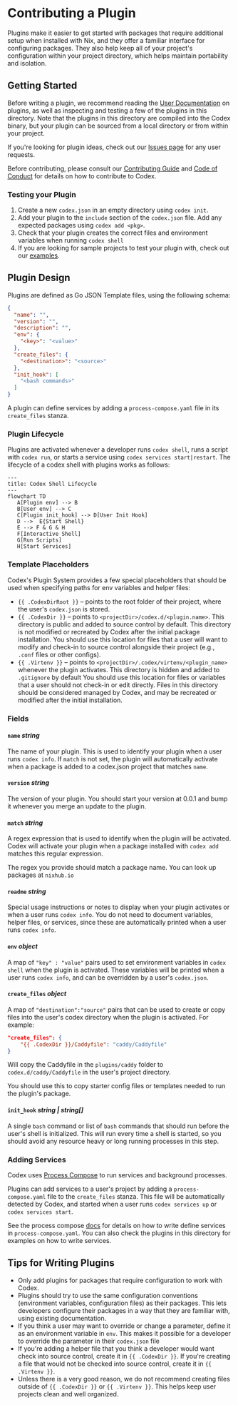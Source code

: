 # Contributing a Plugin

Plugins make it easier to get started with packages that require additional setup when installed with Nix, and they offer a familiar interface for configuring packages. They also help keep all of your project's configuration within your project directory, which helps maintain portability and isolation.

## Getting Started

Before writing a plugin, we recommend reading the [User Documentation](https://www.khulnasoft/codex/docs/guides/plugins/) on plugins, as well as inspecting and testing a few of the plugins in this directory. Note that the plugins in this directory are compiled into the Codex binary, but your plugin can be sourced from a local directory or from within your project.

If you're looking for plugin ideas, check out our [Issues page](https://github.com/khulnasoft/codex/issues?q=is%3Aissue+is%3Aopen+label%3A%22plugin+request%22) for any user requests.

Before contributing, please consult our [Contributing Guide](../CONTRIBUTING.md) and [Code of Conduct](../CODE_OF_CONDUCT.md) for details on how to contribute to Codex.

### Testing your Plugin

1. Create a new `codex.json` in an empty directory using `codex init`.
2. Add your plugin to the `include` section of the `codex.json` file. Add any expected packages using `codex add <pkg>`.
3. Check that your plugin creates the correct files and environment variables when running `codex shell`
4. If you are looking for sample projects to test your plugin with, check out our [examples](https://github.com/khulnasoft/codex/tree/main/examples).

## Plugin Design

Plugins are defined as Go JSON Template files, using the following schema:

```json
{
  "name": "",
  "version": "",
  "description": "",
  "env": {
    "<key>": "<value>"
  },
  "create_files": {
    "<destination>": "<source>"
  },
  "init_hook": [
    "<bash commands>"
  ]
}
```

A plugin can define services by adding a `process-compose.yaml` file in its `create_files` stanza.

### Plugin Lifecycle

Plugins are activated whenever a developer runs `codex shell`, runs a script with `codex run`, or starts a service using `codex services start|restart`. The lifecycle of a codex shell with plugins works as follows:

```mermaid
---
title: Codex Shell Lifecycle
---
flowchart TD
   A[Plugin env] --> B
   B[User env] --> C
   C[Plugin init_hook] --> D[User Init Hook]
   D -->  E{Start Shell}
   E --> F & G & H
   F[Interactive Shell]
   G[Run Scripts]
   H[Start Services]
```

### Template Placeholders

Codex's Plugin System provides a few special placeholders that should be used when specifying paths for env variables and helper files:

* `{{ .CodexDirRoot }}` – points to the root folder of their project, where the user's `codex.json` is stored.
* `{{ .CodexDir }}` – points to `<projectDir>/codex.d/<plugin.name>`. This directory is public and added to source control by default. This directory is not modified or recreated by Codex after the initial package installation. You should use this location for files that a user will want to modify and check-in to source control alongside their project (e.g., `.conf` files or other configs).
* `{{ .Virtenv }}` – points to `<projectDir>/.codex/virtenv/<plugin_name>` whenever the plugin activates. This directory is hidden and added to `.gitignore` by default You should use this location for files or variables that a user should not check-in or edit directly. Files in this directory should be considered managed by Codex, and may be recreated or modified after the initial installation.

### Fields

#### `name` *string*

The name of your plugin. This is used to identify your plugin when a user runs `codex info`. If `match` is not set, the plugin will automatically activate when a package is added to a codex.json project that matches `name`.

#### `version` *string*

The version of your plugin. You should start your version at 0.0.1 and bump it whenever you merge an update to the plugin.

#### `match` *string*

A regex expression that is used to identify when the plugin will be activated. Codex will activate your plugin when a package installed with `codex add` matches this regular expression.

The regex you provide should match a package name. You can look up packages at `nixhub.io`

#### `readme` *string*

Special usage instructions or notes to display when your plugin activates or when a user runs `codex info`. You do not need to document variables, helper files, or services, since these are automatically printed when a user runs `codex info`.

#### `env` *object*

A map of `"key" : "value"` pairs used to set environment variables in `codex shell` when the plugin is activated. These variables will be printed when a user runs `codex info`, and can be overridden by a user's `codex.json`.

#### `create_files` *object*

A map of `"destination":"source"` pairs that can be used to create or copy files into the user's codex directory when the plugin is activated. For example:

```json
"create_files": {
    "{{ .CodexDir }}/Caddyfile": "caddy/Caddyfile"
}
```

Will copy the Caddyfile in the `plugins/caddy` folder to `codex.d/caddy/Caddyfile` in the user's project directory.

You should use this to copy starter config files or templates needed to run the plugin's package.

#### `init_hook` *string | string[]*

A single `bash` command or list of `bash` commands that should run before the user's shell is initialized. This will run every time a shell is started, so you should avoid any resource heavy or long running processes in this step.

### Adding Services

Codex uses [Process Compose](https://github.com/F1bonacc1/process-compose) to run services and background processes.

Plugins can add services to a user's project by adding a `process-compose.yaml` file to the `create_files` stanza. This file will be automatically detected by Codex, and started when a user runs `codex services up` or `codex services start`.

See the process compose [docs](https://github.com/F1bonacc1/process-compose) for details on how to write define services in `process-compose.yaml`. You can also check the plugins in this directory for examples on how to write services.

## Tips for Writing Plugins

* Only add plugins for packages that require configuration to work with Codex.
* Plugins should try to use the same configuration conventions (environment variables, configuration files) as their packages. This lets developers configure their packages in a way that they are familiar with, using existing documentation.
* If you think a user may want to override or change a parameter, define it as an environment variable in `env`. This makes it possible for a developer to override the parameter in their `codex.json` file
* If you're adding a helper file that you think a developer would want check into source control, create it in `{{ .CodexDir }}`. If you're creating a file that would not be checked into source control, create it in `{{ .Virtenv }}`.
* Unless there is a very good reason, we do not recommend creating files outside of `{{ .CodexDir }}` or `{{ .Virtenv }}`. This helps keep user projects clean and well organized.
